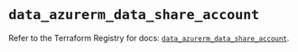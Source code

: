 # `data_azurerm_data_share_account`

Refer to the Terraform Registry for docs: [`data_azurerm_data_share_account`](https://registry.terraform.io/providers/hashicorp/azurerm/4.15.0/docs/data-sources/data_share_account).
